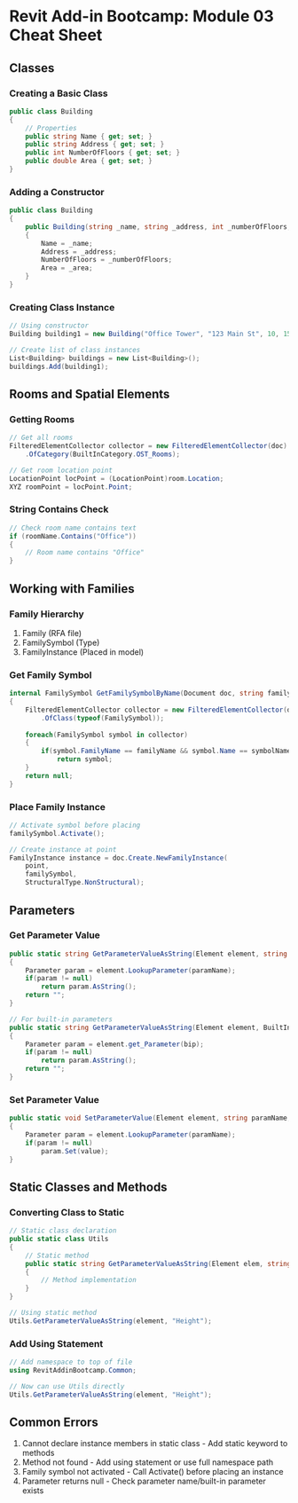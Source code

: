 # Revit Add-in Bootcamp: Module 03 Cheat Sheet

## Classes

### Creating a Basic Class
```csharp
public class Building 
{
    // Properties
    public string Name { get; set; }
    public string Address { get; set; }
    public int NumberOfFloors { get; set; }
    public double Area { get; set; }
}
```

### Adding a Constructor
```csharp
public class Building
{
    public Building(string _name, string _address, int _numberOfFloors, double _area)
    {
        Name = _name;
        Address = _address;
        NumberOfFloors = _numberOfFloors;
        Area = _area;
    }
}
```

### Creating Class Instance
```csharp
// Using constructor
Building building1 = new Building("Office Tower", "123 Main St", 10, 150000);

// Create list of class instances 
List<Building> buildings = new List<Building>();
buildings.Add(building1);
```

## Rooms and Spatial Elements

### Getting Rooms
```csharp
// Get all rooms
FilteredElementCollector collector = new FilteredElementCollector(doc)
    .OfCategory(BuiltInCategory.OST_Rooms);

// Get room location point
LocationPoint locPoint = (LocationPoint)room.Location;
XYZ roomPoint = locPoint.Point;
```

### String Contains Check
```csharp
// Check room name contains text
if (roomName.Contains("Office"))
{
    // Room name contains "Office"
}
```

## Working with Families

### Family Hierarchy 

1. Family (RFA file)
2. FamilySymbol (Type) 
3. FamilyInstance (Placed in model)

### Get Family Symbol
```csharp
internal FamilySymbol GetFamilySymbolByName(Document doc, string familyName, string symbolName)
{
    FilteredElementCollector collector = new FilteredElementCollector(doc)
        .OfClass(typeof(FamilySymbol));
    
    foreach(FamilySymbol symbol in collector)
    {
        if(symbol.FamilyName == familyName && symbol.Name == symbolName)
            return symbol;
    }
    return null;
}
```

### Place Family Instance
```csharp
// Activate symbol before placing
familySymbol.Activate();

// Create instance at point
FamilyInstance instance = doc.Create.NewFamilyInstance(
    point,
    familySymbol, 
    StructuralType.NonStructural);
```

## Parameters

### Get Parameter Value
```csharp
public static string GetParameterValueAsString(Element element, string paramName)
{
    Parameter param = element.LookupParameter(paramName);
    if(param != null)
        return param.AsString();
    return "";
}

// For built-in parameters
public static string GetParameterValueAsString(Element element, BuiltInParameter bip)
{
    Parameter param = element.get_Parameter(bip);
    if(param != null)
        return param.AsString();
    return "";
}
```

### Set Parameter Value
```csharp
public static void SetParameterValue(Element element, string paramName, string value)
{
    Parameter param = element.LookupParameter(paramName);
    if(param != null)
        param.Set(value);
}
```

## Static Classes and Methods

### Converting Class to Static
```csharp
// Static class declaration
public static class Utils
{
    // Static method
    public static string GetParameterValueAsString(Element elem, string paramName)
    {
        // Method implementation
    }
}

// Using static method
Utils.GetParameterValueAsString(element, "Height");
```

### Add Using Statement
```csharp
// Add namespace to top of file
using RevitAddinBootcamp.Common;

// Now can use Utils directly
Utils.GetParameterValueAsString(element, "Height");
```

## Common Errors

1. Cannot declare instance members in static class - Add static keyword to methods
2. Method not found - Add using statement or use full namespace path
3. Family symbol not activated - Call Activate() before placing an instance
4. Parameter returns null - Check parameter name/built-in parameter exists
